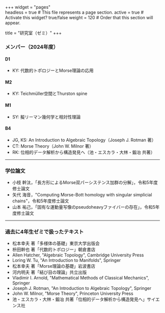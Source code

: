 +++
widget = "pages"  
headless = true  # This file represents a page section.
active = true  # Activate this widget? true/false
weight = 120  # Order that this section will appear.

title = "研究室（ゼミ）"
+++
### メンバー（2024年度）

#### D1
- KY: 代数的トポロジーとMorse理論の応用
#### M2
- KY: Teichmüller空間とThurston spine
#### M1
- SY: 擬リーマン幾何学と相対性理論
#### B4
- JG, KS: An Introduction to Algebraic Topology（Joseph J. Rotman 著）
- CT: Morse Theory（John W. Milnor 著）
- RK: 位相的データ解析から構造発見へ（池・エスカラ・大林・鍛冶 共著）

***

### 学位論文

- 小枝 幹汰，「長方形によるMorse双パーシステンス加群の分解」，令和5年度修士論文
- 矢代 海音，"Computing Morse-Bott homology with singular simplicial chains"，令和5年度修士論文
- 山本 祐己，「固有な運動量写像のpseudoheavyファイバーの存在」，令和5年度修士論文

***

### 過去に4年生ゼミで扱ったテキスト

- 松本幸夫 著「多様体の基礎」東京大学出版会
- 枡田幹也 著「代数的トポロジー」朝倉書店
- Allen Hatcher, "Algebraic Topology", Cambridge University Press
- Loring W. Tu, "An Introduction to Manifolds", Springer
- 松本幸夫 著「Morse理論の基礎」岩波書店
- 河内明夫 著「結び目の理論」共立出版
- Vladimir I. Arnold, "Mathematical Methods of Classical Mechanics", Springer
- Joseph J. Rotman, "An Introduction to Algebraic Topology", Springer
- John W. Milnor, "Morse Theory", Princeton University Press
- 池・エスカラ・大林・鍛冶 共著「位相的データ解析から構造発見へ」サイエンス社
